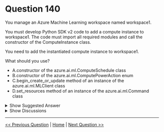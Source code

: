 # Question 140

You manage an Azure Machine Learning workspace named workspace1.

You must develop Python SDK v2 code to add a compute instance to workspace1. The code must import all required modules and call the constructor of the ComputeInstance class.

You need to add the instantiated compute instance to workspace1.

What should you use?

- A.constructor of the azure.ai.ml.ComputeSchedule class
- B.constructor of the azure.ai.ml.ComputePowerAction enum
- C.begin_create_or_update method of an instance of the azure.ai.ml.MLCIient class
- D.set_resources method of an instance of the azure.ai.ml.Command class

<details>
  <summary>Show Suggested Answer</summary>

<strong>C</strong><br>

</details>

<details>
  <summary>Show Discussions</summary>

<blockquote><p><strong>evangelist</strong> <code>(Sun 01 Dec 2024 14:24)</code> - <em>Upvotes: 1</em></p><p>begin_create_or_update create instance asynchrounously, given answer is correct</p></blockquote>
<blockquote><p><strong>mackcsc</strong> <code>(Wed 27 Mar 2024 19:06)</code> - <em>Upvotes: 2</em></p><p>Correct</p></blockquote>
<blockquote><p><strong>Batman160591</strong> <code>(Wed 20 Dec 2023 23:15)</code> - <em>Upvotes: 2</em></p><p>Seems correct.
To add a compute instance to an Azure Machine Learning workspace using the Python SDK v2, you should use:

C. begin_create_or_update method of an instance of the azure.ai.ml.MLCIient class</p></blockquote>

</details>

---

[<< Previous Question](question_139.md) | [Home](../index.md) | [Next Question >>](question_141.md)
